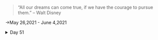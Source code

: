 >“All our dreams can come true, if we have the courage to pursue them.” – Walt Disney

->May 26,2021 - June 4,2021

<details>
<summary>Day 51</summary>
<p>

- ✔️[Completed Daily Workout Problem in Elevate]()
- ✔️ [Completed Daily Workout Problem in lumosity]()
- ✔️ Chess.com
  - ✔️ [Solved Some Puzzles]()
  - ✔️ [Played Puzzle Rush]()
  - ✔️ [Solved Daily Puzzle]()
  - ✔️ [Played and won puzzle battle with random person]()  
- ✔️ Techgig Daily Challange
  - ✔️ [Daily challage Day 6]()
  - ✔️ [Completed 1 Question in SkillRack]()
- 📰 [Daily English News]()
- ✔️Upskilling Python 15 days of coding
    - 👂🏻 [Watched a Youtube video "15 Days of Code | Day 1 | Python Warriors"](https://youtu.be/Gq6OY8uyDvw)
    - 👂🏻 [Watched a Youtube video ""]()
- ✔️Data Structure and Algorithm
    - 👂🏻 [Watched a Youtube video "1. Introduction to C++ | Data Structures and Algorithms | College Placement Course | Lecture 1"](https://youtu.be/z9bZufPHFLU)
    - 👂🏻 [Watched a Youtube video "VS Code Installation for C++ in Windows | Step by step process explanation"](https://youtu.be/0yn7irrHzM8)
- ✔️Web Development 
    - 👂🏻 [Watched a Youtube video "CSS Tutorial: Media Queries Explained | Web Development Tutorials #30"](https://youtu.be/WTz4A8IdeEQ)
    

</p>
</details>